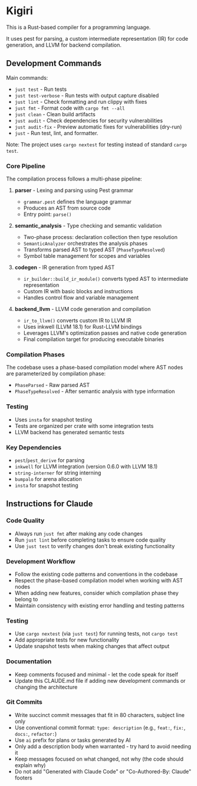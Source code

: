 # Kigiri

This is a Rust-based compiler for a programming language.

It uses pest for parsing, a custom intermediate representation (IR) for code generation, and LLVM for backend
compilation.

## Development Commands

Main commands:

- `just test` - Run tests
- `just test-verbose` - Run tests with output capture disabled
- `just lint` - Check formatting and run clippy with fixes
- `just fmt` - Format code with `cargo fmt --all`
- `just clean` - Clean build artifacts
- `just audit` - Check dependencies for security vulnerabilities
- `just audit-fix` - Preview automatic fixes for vulnerabilities (dry-run)
- `just` - Run test, lint, and formatter.

Note: The project uses `cargo nextest` for testing instead of standard `cargo test`.

### Core Pipeline

The compilation process follows a multi-phase pipeline:

1. **parser** - Lexing and parsing using Pest grammar
    - `grammar.pest` defines the language grammar
    - Produces an AST from source code
    - Entry point: `parse()`

2. **semantic_analysis** - Type checking and semantic validation
    - Two-phase process: declaration collection then type resolution
    - `SemanticAnalyzer` orchestrates the analysis phases
    - Transforms parsed AST to typed AST (`PhaseTypeResolved`)
    - Symbol table management for scopes and variables

3. **codegen** - IR generation from typed AST
    - `ir_builder::build_ir_module()` converts typed AST to intermediate representation
    - Custom IR with basic blocks and instructions
    - Handles control flow and variable management

4. **backend_llvm** - LLVM code generation and compilation
    - `ir_to_llvm()` converts custom IR to LLVM IR
    - Uses inkwell (LLVM 18.1) for Rust-LLVM bindings
    - Leverages LLVM's optimization passes and native code generation
    - Final compilation target for producing executable binaries

### Compilation Phases

The codebase uses a phase-based compilation model where AST nodes are parameterized by compilation phase:

- `PhaseParsed` - Raw parsed AST
- `PhaseTypeResolved` - After semantic analysis with type information

### Testing

- Uses `insta` for snapshot testing
- Tests are organized per crate with some integration tests
- LLVM backend has generated semantic tests

### Key Dependencies

- `pest`/`pest_derive` for parsing
- `inkwell` for LLVM integration (version 0.6.0 with LLVM 18.1)
- `string-interner` for string interning
- `bumpalo` for arena allocation
- `insta` for snapshot testing

## Instructions for Claude

### Code Quality

- Always run `just fmt` after making any code changes
- Run `just lint` before completing tasks to ensure code quality
- Use `just test` to verify changes don't break existing functionality

### Development Workflow

- Follow the existing code patterns and conventions in the codebase
- Respect the phase-based compilation model when working with AST nodes
- When adding new features, consider which compilation phase they belong to
- Maintain consistency with existing error handling and testing patterns

### Testing

- Use `cargo nextest` (via `just test`) for running tests, not `cargo test`
- Add appropriate tests for new functionality
- Update snapshot tests when making changes that affect output

### Documentation

- Keep comments focused and minimal - let the code speak for itself
- Update this CLAUDE.md file if adding new development commands or changing the architecture

### Git Commits

- Write succinct commit messages that fit in 80 characters, subject line only
- Use conventional commit format: `type: description` (e.g., `feat:`, `fix:`, `docs:`, `refactor:`)
- Use `ai` prefix for plans or tasks generated by AI
- Only add a description body when warranted - try hard to avoid needing it
- Keep messages focused on what changed, not why (the code should explain why)
- Do not add "Generated with Claude Code" or "Co-Authored-By: Claude" footers
